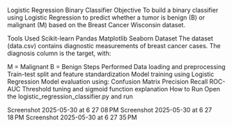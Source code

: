 Logistic Regression Binary Classifier
Objective
To build a binary classifier using Logistic Regression to predict whether a tumor is benign (B) or malignant (M) based on the Breast Cancer Wisconsin dataset.

Tools Used
Scikit-learn
Pandas
Matplotlib
Seaborn
Dataset
The dataset (data.csv) contains diagnostic measurements of breast cancer cases. The diagnosis column is the target, with:

M = Malignant
B = Benign
Steps Performed
Data loading and preprocessing
Train-test split and feature standardization
Model training using Logistic Regression
Model evaluation using:
Confusion Matrix
Precision
Recall
ROC-AUC
Threshold tuning and sigmoid function explanation
How to Run
Open the logistic_regression_classifier.py and run

Screenshot 2025-05-30 at 6 27 08 PM Screenshot 2025-05-30 at 6 27 18 PM Screenshot 2025-05-30 at 6 27 35 PM
